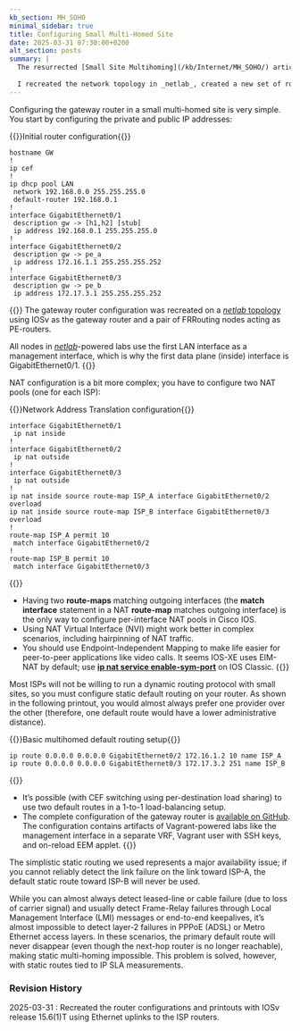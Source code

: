 ```yaml
---
kb_section: MH_SOHO
minimal_sidebar: true
title: Configuring Small Multi-Homed Site
date: 2025-03-31 07:30:00+0200
alt_section: posts
summary: |
  The resurrected [Small Site Multihoming](/kb/Internet/MH_SOHO/) article used Cisco IOS configuration commands from 2007 (when the original article was published), including point-to-point serial interfaces and static routes pointing to interfaces.
  
  I recreated the network topology in _netlab_, created a new set of router configurations, and updated the article's configuration and monitoring parts. The lab topology and router configurations for each article section are [available on GitHub](https://github.com/ipspace/netlab-examples/tree/master/multihoming/small-site).
---
```

Configuring the gateway router in a small multi-homed site is very simple. You start by configuring the private and public IP addresses:

{{<cc>}}Initial router configuration{{</cc>}}
```
hostname GW
!
ip cef
!
ip dhcp pool LAN
 network 192.168.0.0 255.255.255.0
 default-router 192.168.0.1
!
interface GigabitEthernet0/1
 description gw -> [h1,h2] [stub]
 ip address 192.168.0.1 255.255.255.0
!
interface GigabitEthernet0/2
 description gw -> pe_a
 ip address 172.16.1.1 255.255.255.252
!
interface GigabitEthernet0/3
 description gw -> pe_b
 ip address 172.17.3.1 255.255.255.252
```

{{<long-quote>}}
The gateway router configuration was recreated on a [_netlab_ topology](https://github.com/ipspace/netlab-examples/blob/master/multihoming/small-site/topology.yml) using IOSv as the gateway router and a pair of FRRouting nodes acting as PE-routers.

All nodes in _[netlab](https://netlab.tools/)_-powered labs use the first LAN interface as a management interface, which is why the first data plane (inside) interface is GigabitEthernet0/1.
{{</long-quote>}}

NAT configuration is a bit more complex; you have to configure two NAT pools (one for each ISP):

{{<cc>}}Network Address Translation configuration{{</cc>}}
```
interface GigabitEthernet0/1
 ip nat inside
!
interface GigabitEthernet0/2
 ip nat outside
!
interface GigabitEthernet0/3
 ip nat outside
!
ip nat inside source route-map ISP_A interface GigabitEthernet0/2 overload
ip nat inside source route-map ISP_B interface GigabitEthernet0/3 overload
!
route-map ISP_A permit 10
 match interface GigabitEthernet0/2
!
route-map ISP_B permit 10
 match interface GigabitEthernet0/3
```

{{<note info>}}
* Having two **route-maps** matching outgoing interfaces (the **match interface** statement in a NAT **route-map** matches outgoing interface) is the only way to configure per-interface NAT pools in Cisco IOS.
* Using NAT Virtual Interface (NVI) might work better in complex scenarios, including hairpinning of NAT traffic.
* You should use Endpoint-Independent Mapping to make life easier for peer-to-peer applications like video calls. It seems IOS-XE uses EIM-NAT by default; use **[ip nat service enable-sym-port](https://www.cisco.com/c/en/us/support/docs/ip/network-address-translation-nat/217599-understand-nat-to-enable-peer-to-peer-co.html)** on IOS Classic.
{{</note>}}

Most ISPs will not be willing to run a dynamic routing protocol with small sites, so you must configure static default routing on your router. As shown in the following printout, you would almost always prefer one provider over the other (therefore, one default route would have a lower administrative distance).

{{<cc>}}Basic multihomed default routing setup{{</cc>}}
```
ip route 0.0.0.0 0.0.0.0 GigabitEthernet0/2 172.16.1.2 10 name ISP_A
ip route 0.0.0.0 0.0.0.0 GigabitEthernet0/3 172.17.3.2 251 name ISP_B
```

{{<note info>}}
* It’s possible (with CEF switching using per-destination load sharing) to use two default routes in a 1-to-1 load-balancing setup.
* The complete configuration of the gateway router is [available on GitHub](https://github.com/ipspace/netlab-examples/blob/master/multihoming/small-site/gw-basic-config.cfg). The configuration contains artifacts of Vagrant-powered labs like the management interface in a separate VRF, Vagrant user with SSH keys, and on-reload EEM applet.
{{</note>}}

The simplistic static routing we used represents a major availability issue; if you cannot reliably detect the link failure on the link toward ISP-A, the default static route toward ISP-B will never be used.

While you can almost always detect leased-line or cable failure (due to loss of carrier signal) and usually detect Frame-Relay failures through Local Management Interface (LMI) messages or end-to-end keepalives, it’s almost impossible to detect layer-2 failures in PPPoE (ADSL) or Metro Ethernet access layers. In these scenarios, the primary default route will never disappear (even though the next-hop router is no longer reachable), making static multi-homing impossible. This problem is solved, however, with static routes tied to IP SLA measurements.

### Revision History

2025-03-31
: Recreated the router configurations and printouts with IOSv release 15.6(1)T using Ethernet uplinks to the ISP routers.
